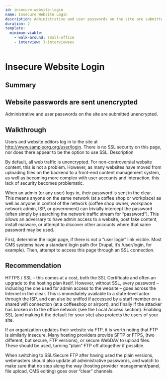 ```yaml
---
id: insecure-website-login
name: Insecure Website Login
description: Administrative and user passwords on the site are submitted...
duration: 2
template:
  minimum-viable:
    - walk-around: small-office
    - interview: 3-interviewees
---
```

# Insecure Website Login

## Summary

## Website passwords are sent unencrypted

Administrative and user passwords on the site are submitted unencrypted.




## Walkthrough

Users and website editors log in to the site at http://www.sampleorg.org/user/login. There is no SSL security on this page, nor does there appear to be the option to use SSL.
Description

By default, all web traffic is unencrypted. For non-controversial website content, this is not a problem. However, as many websites have moved from uploading files on the backend to a front-end content management system, as well as becoming more complex with user accounts and interaction, this lack of security becomes problematic.

When an admin (or any user) logs in, their password is sent in the clear. This means anyone on the same network (at a coffee shop or workplace) as well as anyone in control of the network (coffee shop owner, workplace network admin, ISP, or government) can trivially intercept the password (often simply by searching the network traffic stream for “password”). This allows an adversary to have admin access to a website, post fake content, install malware, or attempt to discover other accounts where that same password may be used.

First, determine the login page, if there is not a “user login” link visible. Most CMS systems have a standard login path (for Drupal, it’s /user/login, for example). Then, attempt to access this page through an SSL connection.

## Recommendation

HTTPS / SSL – this comes at a cost, both the SSL Certificate and often an upgrade to the hosting plan itself. However, without SSL, every password – including the one used for admin access to the website – goes across the Internet in the clear. This is immediately available to a state-level actor through the ISP, and can also be sniffed if accessed by a staff member on a shared wifi connection (at a coffeeshop or airport), and finally if the attacker has broken in to the office network (see the Local Access section). Enabling SSL (and making it the default for your site) also protects the users of your site.

If an organization updates their website via FTP, it is worth noting that FTP is similarly insecure. Many hosting providers provide SFTP or FTPS, (two different, but secure, FTP versions), or secure WebDAV to upload files. These should be used, turning “plain” FTP off altogether if possible.

When switching to SSL/Secure FTP after having used the plain versions, webmasters should also update all administrative passwords, and watch to make sure that no step along the way (hosting provider management/panel, file upload, CMS editing) goes over “clear” channels.

